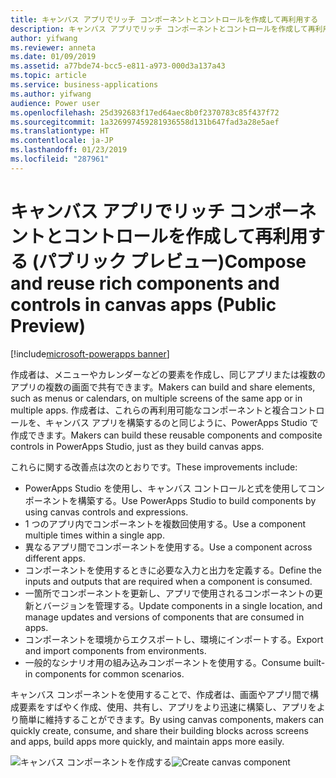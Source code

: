 ```yaml
---
title: キャンバス アプリでリッチ コンポーネントとコントロールを作成して再利用する
description: キャンバス アプリでリッチ コンポーネントとコントロールを作成して再利用する
author: yifwang
ms.reviewer: anneta
ms.date: 01/09/2019
ms.assetid: a77bde74-bcc5-e811-a973-000d3a137a43
ms.topic: article
ms.service: business-applications
ms.author: yifwang
audience: Power user
ms.openlocfilehash: 25d392683f17ed64aec8b0f2370783c85f437f72
ms.sourcegitcommit: 1a326997459281936558d131b647fad3a28e5aef
ms.translationtype: HT
ms.contentlocale: ja-JP
ms.lasthandoff: 01/23/2019
ms.locfileid: "287961"
---
```

# <a name="compose-and-reuse-rich-components-and-controls-in-canvas-apps-public-preview"></a><span data-ttu-id="6d703-103">キャンバス アプリでリッチ コンポーネントとコントロールを作成して再利用する (パブリック プレビュー)</span><span class="sxs-lookup"><span data-stu-id="6d703-103">Compose and reuse rich components and controls in canvas apps (Public Preview)</span></span>


[!include[microsoft-powerapps banner](../includes/microsoft-powerapps.md)]

<span data-ttu-id="6d703-104">作成者は、メニューやカレンダーなどの要素を作成し、同じアプリまたは複数のアプリの複数の画面で共有できます。</span><span class="sxs-lookup"><span data-stu-id="6d703-104">Makers can build and share elements, such as menus or calendars, on multiple screens of the same app or in multiple apps.</span></span> <span data-ttu-id="6d703-105">作成者は、これらの再利用可能なコンポーネントと複合コントロールを、キャンバス アプリを構築するのと同じように、PowerApps Studio で作成できます。</span><span class="sxs-lookup"><span data-stu-id="6d703-105">Makers can build these reusable components and composite controls in PowerApps Studio, just as they build canvas apps.</span></span>

<span data-ttu-id="6d703-106">これらに関する改善点は次のとおりです。</span><span class="sxs-lookup"><span data-stu-id="6d703-106">These improvements include:</span></span>

- <span data-ttu-id="6d703-107">PowerApps Studio を使用し、キャンバス コントロールと式を使用してコンポーネントを構築する。</span><span class="sxs-lookup"><span data-stu-id="6d703-107">Use PowerApps Studio to build components by using canvas controls and expressions.</span></span>
- <span data-ttu-id="6d703-108">1 つのアプリ内でコンポーネントを複数回使用する。</span><span class="sxs-lookup"><span data-stu-id="6d703-108">Use a component multiple times within a single app.</span></span>
- <span data-ttu-id="6d703-109">異なるアプリ間でコンポーネントを使用する。</span><span class="sxs-lookup"><span data-stu-id="6d703-109">Use a component across different apps.</span></span>
- <span data-ttu-id="6d703-110">コンポーネントを使用するときに必要な入力と出力を定義する。</span><span class="sxs-lookup"><span data-stu-id="6d703-110">Define the inputs and outputs that are required when a component is consumed.</span></span>
- <span data-ttu-id="6d703-111">一箇所でコンポーネントを更新し、アプリで使用されるコンポーネントの更新とバージョンを管理する。</span><span class="sxs-lookup"><span data-stu-id="6d703-111">Update components in a single location, and manage updates and versions of components that are consumed in apps.</span></span>
- <span data-ttu-id="6d703-112">コンポーネントを環境からエクスポートし、環境にインポートする。</span><span class="sxs-lookup"><span data-stu-id="6d703-112">Export and import components from environments.</span></span>
- <span data-ttu-id="6d703-113">一般的なシナリオ用の組み込みコンポーネントを使用する。</span><span class="sxs-lookup"><span data-stu-id="6d703-113">Consume built-in components for common scenarios.</span></span>

<span data-ttu-id="6d703-114">キャンバス コンポーネントを使用することで、作成者は、画面やアプリ間で構成要素をすばやく作成、使用、共有し、アプリをより迅速に構築し、アプリをより簡単に維持することができます。</span><span class="sxs-lookup"><span data-stu-id="6d703-114">By using canvas components, makers can quickly create, consume, and share their building blocks across screens and apps, build apps more quickly, and maintain apps more easily.</span></span>

<span data-ttu-id="6d703-115">![キャンバス コンポーネントを作成する](media/createcomponent.JPG "キャンバス コンポーネントを作成する")</span><span class="sxs-lookup"><span data-stu-id="6d703-115">![Create canvas component](media/createcomponent.JPG "Create canvas component")</span></span>
